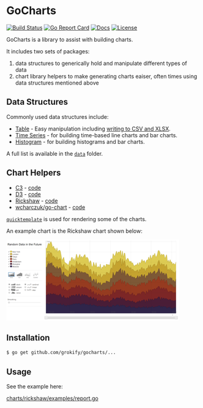 GoCharts
========

[![Build Status][build-status-svg]][build-status-url]
[![Go Report Card][goreport-svg]][goreport-url]
[![Docs][docs-godoc-svg]][docs-godoc-url]
[![License][license-svg]][license-url]

GoCharts is a library to assist with building charts.

It includes two sets of packages:

1. data structures to generically hold and manipulate different types of data
1. chart library helpers to make generating charts eaiser, often times using data structures mentioned above

## Data Structures

Commonly used data structures include:

* [Table](https://pkg.go.dev/github.com/grokify/gocharts/data/table) - Easy manipulation including [writing to CSV and XLSX](data/table/write.go).
* [Time Series](https://pkg.go.dev/github.com/grokify/gocharts/data/timeseries) - for building time-based line charts and bar charts.
* [Histogram](https://pkg.go.dev/github.com/grokify/gocharts/data/histogram) - for building histograms and bar charts.

A full list is available in the [`data`](data) folder.

## Chart Helpers

* [C3](https://c3js.org/) - [code](charts/c3)
* [D3](https://d3js.org/) - [code](charts/d3)
* [Rickshaw](https://github.com/shutterstock/rickshaw) - [code](charts/rickshaw)
* [wcharczuk/go-chart](https://github.com/wcharczuk/go-chart) - [code](charts/wchart)

[`quicktemplate`](https://github.com/valyala/quicktemplate) is used for rendering some of the charts.

An example chart is the Rickshaw chart shown below:

![](charts/rickshaw/graph_example_2.png)

## Installation

```bash
$ go get github.com/grokify/gocharts/...
```

## Usage

See the example here:

[charts/rickshaw/examples/report.go](charts/rickshaw/examples/report.go)

 [build-status-svg]: https://github.com/grokify/gocharts/workflows/go%20build/badge.svg
 [build-status-url]: https://github.com/grokify/gocharts/actions
 [goreport-svg]: https://goreportcard.com/badge/github.com/grokify/gocharts
 [goreport-url]: https://goreportcard.com/report/github.com/grokify/gocharts
 [docs-godoc-svg]: https://pkg.go.dev/badge/github.com/grokify/gocharts
 [docs-godoc-url]: https://pkg.go.dev/github.com/grokify/gocharts
 [license-svg]: https://img.shields.io/badge/license-MIT-blue.svg
 [license-url]: https://github.com/grokify/gocharts/blob/master/LICENSE